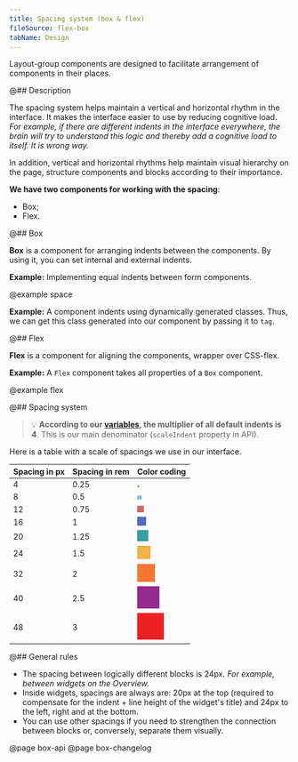 ```yaml
---
title: Spacing system (box & flex)
fileSource: flex-box
tabName: Design
---
```


Layout-group components are designed to facilitate arrangement of components in their places.

@## Description

The spacing system helps maintain a vertical and horizontal rhythm in the interface. It makes the interface easier to use by reducing cognitive load. _For example, if there are different indents in the interface everywhere, the brain will try to understand this logic and thereby add a cognitive load to itself. It is wrong way._

In addition, vertical and horizontal rhythms help maintain visual hierarchy on the page, structure components and blocks according to their importance.

**We have two components for working with the spacing**:

- Box;
- Flex.

@## Box

**Box** is a component for arranging indents between the components. By using it, you can set internal and external indents.

**Example:** Implementing equal indents between form components.

@example space

**Example:** A component indents using dynamically generated classes. Thus, we can get this class generated into our component by passing it to `tag`.

@## Flex

**Flex** is a component for aligning the components, wrapper over CSS-flex.

**Example:** A `Flex` component takes all properties of a `Box` component.

@example flex

@## Spacing system

> 💡 **According to our [variables](/style/variables/), the multiplier of all default indents is 4**. This is our main denominator (`scaleIndent` property in API).

Here is a table with a scale of spacings we use in our interface.

| Spacing in px | Spacing in rem | Color coding                                     |
| ------------- | -------------- | ------------------------------------------------ |
| 4             | 0.25           | ![color for 4px spacing](static/spacing-4.png)   |
| 8             | 0.5            | ![color for 8px spacing](static/spacing-8.png)   |
| 12            | 0.75           | ![color for 12px spacing](static/spacing-12.png) |
| 16            | 1              | ![color for 16px spacing](static/spacing-16.png) |
| 20            | 1.25           | ![color for 20px spacing](static/spacing-20.png) |
| 24            | 1.5            | ![color for 24px spacing](static/spacing-24.png) |
| 32            | 2              | ![color for 32px spacing](static/spacing-32.png) |
| 40            | 2.5            | ![color for 40px spacing](static/spacing-40.png) |
| 48            | 3              | ![color for 48px spacing](static/spacing-48.png) |

@## General rules

- The spacing between logically different blocks is 24px. _For example, between widgets on the Overview._
- Inside widgets, spacings are always are: 20px at the top (required to compensate for the indent + line height of the widget's title) and 24px to the left, right and at the bottom.
- You can use other spacings if you need to strengthen the connection between blocks or, conversely, separate them visually.

@page box-api
@page box-changelog
